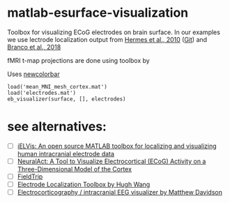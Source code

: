 # matlab-esurface-visualization
Toolbox for visualizing ECoG electrodes on brain surface. In our examples we use lectrode localization output from [Hermes et al., 2010](https://www.sciencedirect.com/science/article/pii/S0165027009005408) ([Git](https://github.com/dorahermes/Paper_Hermes_2010_JNeuroMeth)) and [Branco et al., 2018](https://www.sciencedirect.com/science/article/pii/S0165027017303783)

fMRI t-map projections are done using toolbox by 

Uses [newcolorbar](https://nl.mathworks.com/matlabcentral/fileexchange/52505-newcolorbar--multiple-colormaps-in-the-same-axes?focused=3893317&tab=function&requestedDomain=true )

```
load('mean_MNI_mesh_cortex.mat')
load('electrodes.mat')
eb_visualizer(surface, [], electrodes)
```

# see alternatives:
- [ ] [iELVis: An open source MATLAB toolbox for localizing and visualizing human intracranial electrode data](https://www.sciencedirect.com/science/article/pii/S0165027017300365?via%3Dihub)
- [ ] [NeuralAct: A Tool to Visualize Electrocortical (ECoG) Activity on a Three-Dimensional Model of the Cortex](https://www.ncbi.nlm.nih.gov/pmc/articles/PMC5580037/)
- [ ] [FieldTrip](http://www.fieldtriptoolbox.org/tutorial/human_ecog/)
- [ ] [Electrode Localization Toolbox by Hugh Wang](https://github.com/HughWXY/ntools_elec)
- [ ] [Electrocorticography / intracranial EEG visualizer by Matthew Davidson](https://www.mathworks.com/matlabcentral/fileexchange/35496-electrocorticography-intracranial-eeg-visualizer)

